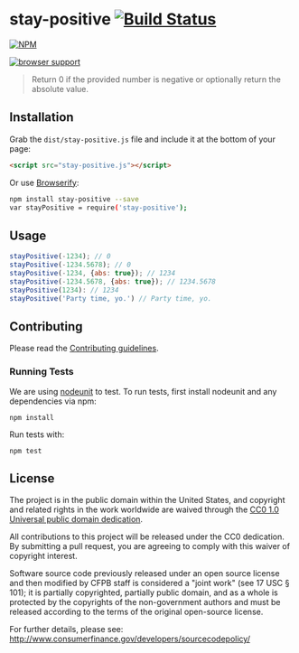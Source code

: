 # stay-positive [![Build Status](https://secure.travis-ci.org/cfpb/stay-positive.png?branch=master)](http://travis-ci.org/cfpb/stay-positive)

[![NPM](https://nodei.co/npm/stay-positive.png?downloads=true)](https://nodei.co/npm/stay-positive/)

[![browser support](https://ci.testling.com/cfpb/stay-positive.png)
](https://ci.testling.com/cfpb/stay-positive)

> Return 0 if the provided number is negative or optionally return the absolute value.

## Installation

Grab the `dist/stay-positive.js` file and include it at the bottom of your page:

```html
<script src="stay-positive.js"></script>
```

Or use [Browserify](http://browserify.org/):

```sh
npm install stay-positive --save
var stayPositive = require('stay-positive');
```

## Usage

```javascript
stayPositive(-1234); // 0
stayPositive(-1234.5678); // 0
stayPositive(-1234, {abs: true}); // 1234
stayPositive(-1234.5678, {abs: true}); // 1234.5678
stayPositive(1234): // 1234
stayPositive('Party time, yo.') // Party time, yo.
```

## Contributing

Please read the [Contributing guidelines](CONTRIBUTING.md).

### Running Tests

We are using [nodeunit](https://github.com/caolan/nodeunit) to test. To run tests, first install nodeunit and any dependencies via npm:

```
npm install
```

Run tests with:

```
npm test
```

## License

The project is in the public domain within the United States, and
copyright and related rights in the work worldwide are waived through
the [CC0 1.0 Universal public domain dedication](http://creativecommons.org/publicdomain/zero/1.0/).

All contributions to this project will be released under the CC0
dedication. By submitting a pull request, you are agreeing to comply
with this waiver of copyright interest.

Software source code previously released under an open source license and then modified by CFPB staff is considered a "joint work" (see 17 USC § 101); it is partially copyrighted, partially public domain, and as a whole is protected by the copyrights of the non-government authors and must be released according to the terms of the original open-source license.

For further details, please see: http://www.consumerfinance.gov/developers/sourcecodepolicy/